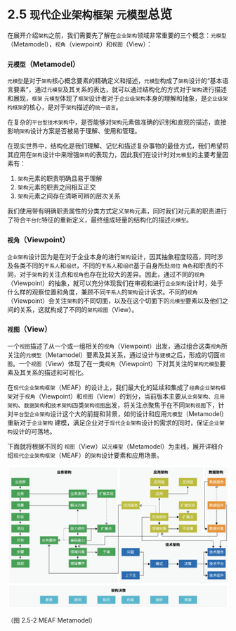 # 2.5 `现代企业架构框架` `元模型`总览

在展开介绍`架构`之前，我们需要先了解在`企业架构`领域非常重要的三个概念：`元模型`（Metamodel），`视角`（viewpoint）和`视图`（View）：

### `元模型`（Metamodel）

`元模型`是对于`架构`核心概念要素的精确定义和描述，`元模型`构成了`架构`设计的“基本语言要素”，通过`元模型`及其关系的表达，就可以通过结构化的方式对于`架构`进行描述和展现，`框架` `元模型`体现了`框架`设计者对于`企业级架构`本身的理解和抽象，是`企业级架构框架`的核心，是对于`架构`描述的`统一语言`。

在复杂的`平台型技术架构`中，是否能够对`架构`元素做准确的识别和直观的描述，直接影响`架构`设计方案是否被易于理解、使用和管理。

在现实世界中，结构化是我们理解、记忆和描述复杂事物的最佳方式，我们希望将其应用在`架构`设计中来增强`架构`的表现力，因此我们在设计时对`元模型`的主要考量因素有：

1. `架构`元素的职责明确且易于理解
2. `架构`元素的职责之间相互正交
3. `架构`元素之间存在清晰可辨的层次关系

我们使用带有明确职责属性的分类方式定义`架构`元素，同时我们对元素的职责进行了符合`平台化`特征的重新定义，最终组成轻量的结构化的描述`元模型`。

### `视角`（Viewpoint）

`企业架构`设计因为是在对于企业本身的进行`架构`设计，因其抽象程度较高，同时涉及各类不同的`干系人`和`组织`，不同的`干系人`和`组织`基于自身所处`岗位` `角色`和职责的不同，对于`架构`的关注点和`视角`也存在比较大的差异。因此，通过不同的`视角`（Viewpoint）的抽象，就可以充分体现我们在审视和进行`企业架构`设计时，处于什么样的观察位置和角度，兼顾不同`干系人`的`架构`设计诉求。不同的`视角`（Viewpoint）会关注`架构`的不同切面，以及在这个切面下的`元模型`要素以及他们之间的关系，这就构成了不同的`架构视图`（View）。

### `视图`（View）

一个`视图`描述了从一个或一组相关的`视角`（Viewpoint）出发，通过组合这类`视角`所关注的`元模型`（Metamodel）要素及其关系，通过设计与`建模`之后，形成的切面`视图`。一个`视图`（View）体现了在一类`视角`（Viewpoint）下对其关注的`架构元模型`要素及其关系的描述和可视化。

在`现代企业架构框架`（MEAF）的设计上，我们最大化的延续和集成了`经典企业架构框架`对于`视角`（Viewpoint）和`视图`（View）的划分，当前版本主要从`业务架构`、`应用架构`、`数据架构`和`技术架构`四类`架构视图`出发，将关注点聚焦于在不同`架构视图`下，针对`平台型企业架构`设计这个大的前提和背景，如何设计和应用`元模型`（Metamodel）重新对于`企业架构` 建模，满足企业对于`现代企业架构`设计的需求的同时，保证`企业架构`设计的可落地。

下面就将根据不同的 `视图`（View）以`元模型`（Metamodel）为主线，展开详细介绍`现代企业架构框架`（MEAF）的`架构`设计要素和应用场景。

![图 2.5-2 MEAF Metamodel](../static/img-2.5-2-MEAF-metamodel.png)

（图 2.5-2 MEAF Metamodel）